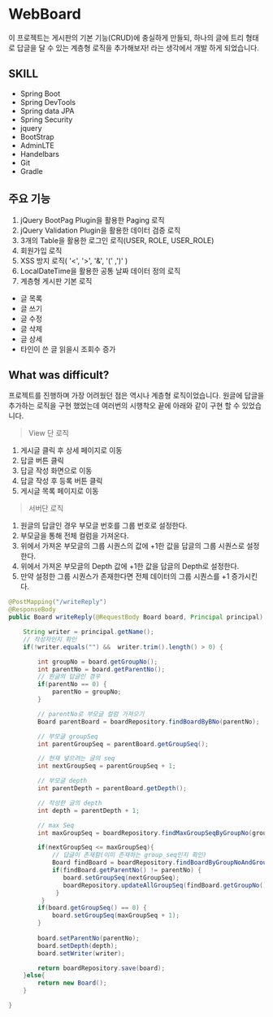 # WebBoard

이 프로젝트는 게시판의 기본 기능(CRUD)에 충실하게 만들되,
하나의 글에 트리 형태로 답글을 달 수 있는 계층형 로직을 추가해보자! 라는 
생각에서 개발 하게 되었습니다.

##  SKILL
- Spring Boot
- Spring DevTools
- Spring data JPA
- Spring Security
- jquery
- BootStrap
- AdminLTE
- Handelbars
- Git
- Gradle

## 주요 기능

1. jQuery BootPag Plugin을 활용한 Paging 로직
2. jQuery Validation Plugin을 활용한 데이터 검증 로직
2. 3개의 Table을 활용한 로그인 로직(USER, ROLE, USER_ROLE)
3. 회원가입 로직
4. XSS 방지 로직( '<', '>', '&', '(' ,')' )
5. LocalDateTime을 활용한 공통 날짜 데이터 정의 로직
6. 계층형 게시판 기본 로직
- 글 목록
- 글 쓰기
- 글 수정
- 글 삭제
- 글 상세
- 타인이 쓴 글 읽을시 조회수 증가

## What was difficult?
프로젝트를 진행하며 가장 어려웠던 점은 역시나 계층형 로직이었습니다.
원글에 답글을 추가하는 로직을 구현 했었는데 
여러번의 시행착오 끝에 아래와 같이 구현 할 수 있었습니다.

> View 단 로직
1. 게시글 클릭 후 상세 페이지로 이동
2. 답글 버튼 클릭
3. 답글 작성 화면으로 이동
4. 답글 작성 후 등록 버튼 클릭
5. 게시글 목록 페이지로 이동

> 서버단 로직
1. 원글의 답글인 경우 부모글 번호를 그룹 번호로 설정한다.
2. 부모글을 통해 전체 컬럼을 가져온다.
3. 위에서 가져온 부모글의 그룹 시퀀스의 값에 +1한 값을 답글의 그룹 시퀀스로 설정한다.
4. 위에서 가져온 부모글의 Depth 값에 +1한 값을 답글의 Depth로 설정한다.
5. 만약 설정한 그룹 시퀀스가 존재한다면 전체 데이터의 그룹 시퀀스를 +1 증가시킨다.


```java
@PostMapping("/writeReply")
@ResponseBody
public Board writeReply(@RequestBody Board board, Principal principal) {

	String writer = principal.getName();
	// 작성자인지 확인
	if(!writer.equals("") &&  writer.trim().length() > 0) {

		int groupNo = board.getGroupNo();
		int parentNo = board.getParentNo();
		// 원글의 답글인 경우
		if(parentNo == 0) {
			parentNo = groupNo;
		}

		// parentNo로 부모글 컬럼 가져오기
		Board parentBoard = boardRepository.findBoardByBNo(parentNo);

		// 부모글 groupSeq
		int parentGroupSeq = parentBoard.getGroupSeq();

		// 현재 넣으려는 글의 seq
		int nextGroupSeq = parentGroupSeq + 1;

		// 부모글 depth
		int parentDepth = parentBoard.getDepth();

		// 작성한 글의 depth
		int depth = parentDepth + 1;

		// max Seq
		int maxGroupSeq = boardRepository.findMaxGroupSeqByGroupNo(groupNo);

		if(nextGroupSeq <= maxGroupSeq){
		    // 답글이 존재함(이미 존재하는 group_seq인지 확인)
		    Board findBoard = boardRepository.findBoardByGroupNoAndGroupSeq(groupNo,nextGroupSeq);
		    if(findBoard.getParentNo() != parentNo) {
		       board.setGroupSeq(nextGroupSeq);
		       boardRepository.updateAllGroupSeq(findBoard.getGroupNo(), findBoard.getGroupSeq());
		     }
		 }
		if(board.getGroupSeq() == 0) {
		    board.setGroupSeq(maxGroupSeq + 1);
		}
		
		board.setParentNo(parentNo);
		board.setDepth(depth);
		board.setWriter(writer);

		return boardRepository.save(board);
	}else{
		return new Board();
	}

}
```

